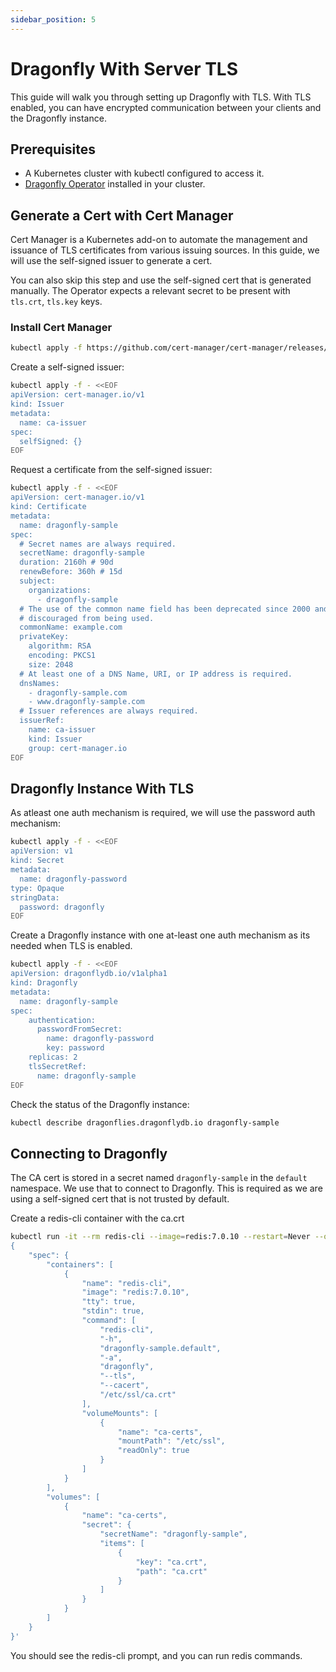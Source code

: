 ```yaml
---
sidebar_position: 5
---
```


# Dragonfly With Server TLS

This guide will walk you through setting up Dragonfly with TLS. With TLS enabled, you can have
encrypted communication between your clients and the Dragonfly instance.

## Prerequisites

- A Kubernetes cluster with kubectl configured to access it.
- [Dragonfly Operator](installation.md) installed in your cluster.

## Generate a Cert with Cert Manager

Cert Manager is a Kubernetes add-on to automate the management and issuance of TLS certificates from various issuing sources.
In this guide, we will use the self-signed issuer to generate a cert.

You can also skip this step and use the self-signed cert that is generated manually. The Operator expects
a relevant secret to be present with `tls.crt`, `tls.key` keys.

### Install Cert Manager

```sh
kubectl apply -f https://github.com/cert-manager/cert-manager/releases/download/v1.13.0/cert-manager.yaml
```


Create a self-signed issuer:

```sh
kubectl apply -f - <<EOF
apiVersion: cert-manager.io/v1
kind: Issuer
metadata:
  name: ca-issuer
spec:
  selfSigned: {}
EOF
```

Request a certificate from the self-signed issuer:

```sh
kubectl apply -f - <<EOF
apiVersion: cert-manager.io/v1
kind: Certificate
metadata:
  name: dragonfly-sample
spec:
  # Secret names are always required.
  secretName: dragonfly-sample
  duration: 2160h # 90d
  renewBefore: 360h # 15d
  subject:
    organizations:
      - dragonfly-sample
  # The use of the common name field has been deprecated since 2000 and is
  # discouraged from being used.
  commonName: example.com
  privateKey:
    algorithm: RSA
    encoding: PKCS1
    size: 2048
  # At least one of a DNS Name, URI, or IP address is required.
  dnsNames:
    - dragonfly-sample.com
    - www.dragonfly-sample.com
  # Issuer references are always required.
  issuerRef:
    name: ca-issuer
    kind: Issuer
    group: cert-manager.io
EOF
```

## Dragonfly Instance With TLS

As atleast one auth mechanism is required, we will use the password auth mechanism:

```sh
kubectl apply -f - <<EOF
apiVersion: v1
kind: Secret
metadata:
  name: dragonfly-password
type: Opaque
stringData:
  password: dragonfly
EOF
```

Create a Dragonfly instance with one at-least one auth mechanism as its needed when TLS is enabled.

```sh
kubectl apply -f - <<EOF
apiVersion: dragonflydb.io/v1alpha1
kind: Dragonfly
metadata:
  name: dragonfly-sample
spec:
    authentication:
      passwordFromSecret:
        name: dragonfly-password
        key: password
    replicas: 2
    tlsSecretRef:
      name: dragonfly-sample
EOF
```

Check the status of the Dragonfly instance:

```sh
kubectl describe dragonflies.dragonflydb.io dragonfly-sample
```

## Connecting to Dragonfly

The CA cert is stored in a secret named `dragonfly-sample` in the `default` namespace. We
use that to connect to Dragonfly. This is required as we are using a self-signed cert that
is not trusted by default.

Create a redis-cli container with the ca.crt

```sh
kubectl run -it --rm redis-cli --image=redis:7.0.10 --restart=Never --overrides='
{
    "spec": {
        "containers": [
            {
                "name": "redis-cli",
                "image": "redis:7.0.10",
                "tty": true,
                "stdin": true,
                "command": [
                    "redis-cli",
                    "-h",
                    "dragonfly-sample.default",
                    "-a",
                    "dragonfly",
                    "--tls",
                    "--cacert",
                    "/etc/ssl/ca.crt"
                ],
                "volumeMounts": [
                    {
                        "name": "ca-certs",
                        "mountPath": "/etc/ssl",
                        "readOnly": true
                    }
                ]
            }
        ],
        "volumes": [
            {
                "name": "ca-certs",
                "secret": {
                    "secretName": "dragonfly-sample",
                    "items": [
                        {
                            "key": "ca.crt",
                            "path": "ca.crt"
                        }
                    ]
                }
            }
        ]
    }
}'
```

You should see the redis-cli prompt, and you can run redis commands.
